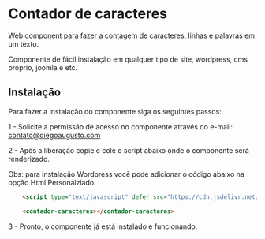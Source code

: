 
# Contador de caracteres

Web component para fazer a contagem de caracteres, linhas e palavras em um texto.

Componente de fácil instalação em qualquer tipo de site, wordpress, cms próprio, joomla e etc.





## Instalação

Para fazer a instalação do componente siga os seguintes passos:

1 - Solicite a permissão de acesso no componente através do e-mail: contato@diegoaugusto.com

2 - Após a liberação copie e cole o script abaixo onde o componente será renderizado.

Obs: para instalação Wordpress você pode adicionar o código abaixo na opção Html Personalziado.

```html
    <script type="text/javascript" defer src="https://cdn.jsdelivr.net/gh/vulgodizz/web-components/v1/contador-de-caracteres/lazy.min.js"></script>

    <contador-caracteres></contador-caracteres>
```
    
3 - Pronto, o componente já está instalado e funcionando.